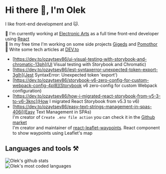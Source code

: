 # Hi there 👋, I'm Olek

I like front-end development and 🐱.

🔭 I'm currently working at [Electronic Arts](https://www.ea.com/) as a full time front-end developer using [React](https://reactjs.org)  
🌱 In my free time I'm working on some side projects [Gigeds](http://www.gigeds.live) and [Pomothor](https://pomothor-f46c3.firebaseapp.com)  
📝 Write some tech articles at [DEV.to](https://dev.to/ozaytsev86)  
  * [https://dev.to/ozaytsev86/ui-visual-testing-with-storybook-and-chromatic-13ph](UI Visual testing with Storybook and Chromatic)  
  * [https://dev.to/ozaytsev86/jest-syntaxerror-unexpected-token-export-3glh](Jest SyntaxError: Unexpected token 'export')  
  * [https://dev.to/ozaytsev86/storybook-v6-zero-config-for-custom-webpack-config-4pl8](Storybook v6 zero-config for custom Webpack configuration)  
  * [https://dev.to/ozaytsev86/how-i-migrated-react-storybook-from-v5-3-to-v6-3knc](How I migrated React Storybook from v5.3 to v6)  
  * [https://dev.to/ozaytsev86/easy-text-strings-management-in-spas-406i](Easy Text Management in SPAs)  
I'm creator of `Create .env file action` you can check it in the [Github market](https://github.com/marketplace/actions/create-env-file-based-on-github-secrets)  
I'm creator and maintainer of [react-leaflet-waypoints](https://www.npmjs.com/package/react-leaflet-waypoints). React component to show waypoints using Leaflet's map
## Languages and tools ⚒️

![Olek's github stats](https://github-readme-stats.vercel.app/api?username=ozaytsev86&hide=contribs,prs&count_private=true&show_icons=true)  
![Olek's most coded languages](https://github-readme-stats.vercel.app/api/top-langs/?username=ozaytsev86)
